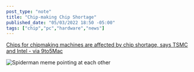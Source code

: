 ```yaml
---
post_type: "note" 
title: "Chip-making Chip Shortage"
published_date: "05/03/2022 18:50 -05:00"
tags: ["chip","pc","hardware","news"]
---
```


[Chips for chipmaking machines are affected by chip shortage, says TSMC and Intel - via 9to5Mac](https://9to5mac.com/2022/05/03/chips-for-chipmaking-machines/)

![Spiderman meme pointing at each other](https://res-5.cloudinary.com/hdwvnfa8d/image/upload/q_auto/v1/ghost-blog-images/Spider-Man-Pointing-Meme.jpg)  
